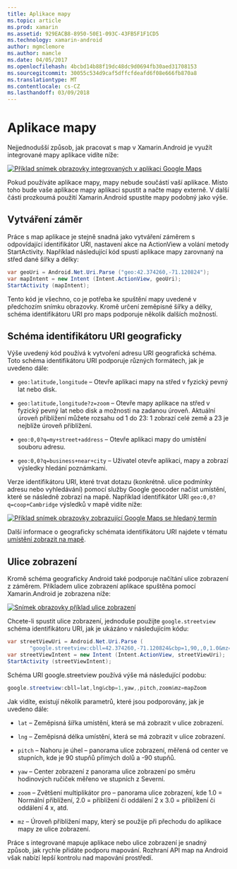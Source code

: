 ```yaml
---
title: Aplikace mapy
ms.topic: article
ms.prod: xamarin
ms.assetid: 929EACB8-8950-50E1-093C-43FB5F1F1CD5
ms.technology: xamarin-android
author: mgmclemore
ms.author: mamcle
ms.date: 04/05/2017
ms.openlocfilehash: 4bcbd14b88f19dc48dc9d0694fb30aed31708153
ms.sourcegitcommit: 30055c534d9caf5dffcfdeafd6f08e666fb870a8
ms.translationtype: MT
ms.contentlocale: cs-CZ
ms.lasthandoff: 03/09/2018
---
```

# <a name="maps-application"></a>Aplikace mapy

Nejjednodušší způsob, jak pracovat s map v Xamarin.Android je využít integrované mapy aplikace vidíte níže:

[![Příklad snímek obrazovky integrovaných v aplikaci Google Maps](maps-application-images/01-mapsapplication.png)](maps-application-images/01-mapsapplication.png#lightbox)

Pokud používáte aplikace mapy, mapy nebude součástí vaší aplikace. Místo toho bude vaše aplikace mapy aplikaci spustit a načte mapy externě. V další části prozkoumá použití Xamarin.Android spustíte mapy podobný jako výše.


## <a name="creating-the-intent"></a>Vytváření záměr

Práce s map aplikace je stejně snadná jako vytváření záměrem s odpovídající identifikátor URI, nastavení akce na ActionView a volání metody StartActivity. Například následující kód spustí aplikace mapy zarovnaný na střed dané šířky a délky:

```csharp
var geoUri = Android.Net.Uri.Parse ("geo:42.374260,-71.120824");
var mapIntent = new Intent (Intent.ActionView, geoUri);
StartActivity (mapIntent);
```

Tento kód je všechno, co je potřeba ke spuštění mapy uvedené v předchozím snímku obrazovky. Kromě určení zeměpisné šířky a délky, schéma identifikátoru URI pro maps podporuje několik dalších možností.


## <a name="geo-uri-scheme"></a>Schéma identifikátoru URI geograficky

Výše uvedený kód používá k vytvoření adresu URI geografická schéma. Toto schéma identifikátoru URI podporuje různých formátech, jak je uvedeno dále:

-   `geo:latitude,longitude` &ndash; Otevře aplikaci mapy na střed v fyzický pevný lat nebo disk. 

-   `geo:latitude,longitude?z=zoom` &ndash; Otevře mapy aplikace na střed v fyzický pevný lat nebo disk a možnosti na zadanou úroveň. Aktuální úroveň přiblížení můžete rozsahu od 1 do 23: 1 zobrazí celé země a 23 je nejblíže úroveň přiblížení.

-   `geo:0,0?q=my+street+address` &ndash; Otevře aplikaci mapy do umístění souboru adresu. 

-   `geo:0,0?q=business+near+city` &ndash; Uživatel otevře aplikaci, mapy a zobrazí výsledky hledání poznámkami. 


Verze identifikátoru URI, které trvat dotazu (konkrétně. ulice podmínky adresu nebo vyhledávání) pomocí služby Google geocoder načíst umístění, které se následně zobrazí na mapě. Například identifikátor URI `geo:0,0?q=coop+Cambridge` výsledků v mapě vidíte níže:

[![Příklad snímek obrazovky zobrazující Google Maps se hledaný termín](maps-application-images/02-mapsearch.png)](maps-application-images/02-mapsearch.png#lightbox)



Další informace o geograficky schémata identifikátoru URI najdete v tématu [umístění zobrazit na mapě](http://developer.android.com/guide/components/intents-common.html#Maps).


## <a name="street-view"></a>Ulice zobrazení

Kromě schéma geograficky Android také podporuje načítání ulice zobrazení z záměrem. Příkladem ulice zobrazení aplikace spuštěna pomocí Xamarin.Android je zobrazena níže:

[![Snímek obrazovky příklad ulice zobrazení](maps-application-images/03-streetview.png)](maps-application-images/03-streetview.png#lightbox)

Chcete-li spustit ulice zobrazení, jednoduše použijte `google.streetview` schéma identifikátoru URI, jak je ukázáno v následujícím kódu:

```csharp
var streetViewUri = Android.Net.Uri.Parse (
       "google.streetview:cbll=42.374260,-71.120824&cbp=1,90,,0,1.0&mz=20");  
var streetViewIntent = new Intent (Intent.ActionView, streetViewUri);  
StartActivity (streetViewIntent);
```

Schéma URI google.streetview používá výše má následující podobu:

```csharp
google.streetview:cbll=lat,lng&cbp=1,yaw,,pitch,zoom&mz=mapZoom
```

Jak vidíte, existují několik parametrů, které jsou podporovány, jak je uvedeno dále:

-   `lat` &ndash; Zeměpisná šířka umístění, která se má zobrazit v ulice zobrazení.

-   `lng` &ndash; Zeměpisná délka umístění, která se má zobrazit v ulice zobrazení.

-   `pitch` &ndash; Nahoru je úhel – panorama ulice zobrazení, měřená od center ve stupních, kde je 90 stupňů přímých dolů a -90 stupňů.

-   `yaw` &ndash; Center zobrazení z panorama ulice zobrazení po směru hodinových ručiček měřeno ve stupních z Severní.

-   `zoom` &ndash; Zvětšení multiplikátor pro – panorama ulice zobrazení, kde 1.0 = Normální přiblížení, 2.0 = přiblížení či oddálení 2 x 3.0 = přiblížení či oddálení 4 x, atd.

-   `mz` &ndash; Úroveň přiblížení mapy, který se použije při přechodu do aplikace mapy ze ulice zobrazení.


Práce s integrované mapuje aplikace nebo ulice zobrazení je snadný způsob, jak rychle přidáte podporu mapování. Rozhraní API map na Android však nabízí lepší kontrolu nad mapování prostředí.
